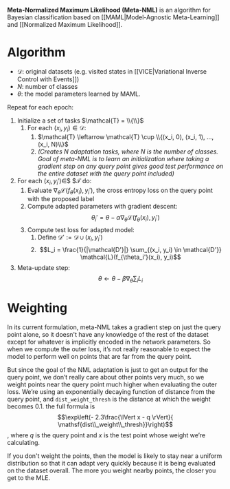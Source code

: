 **Meta-Normalized Maximum Likelihood (Meta-NML)** is an algorithm for Bayesian classification based on [[MAML|Model-Agnostic Meta-Learning]] and [[Normalized Maximum Likelihood]].

# Algorithm

* $\mathcal{D}$: original datasets (e.g. visited states in [[VICE|Variational Inverse Control with Events]])
* $N$: number of classes
* $\theta$: the model parameters learned by MAML.

Repeat for each epoch:

1. Initialize a set of tasks $\mathcal{T} = \\{\\}$
    1. For each $(x_i, y_i) \in \mathcal{D}$:
        1. $\mathcal{T} \leftarrow \mathcal{T} \cup \\{(x_i, 0), (x_i, 1), ..., (x_i, N)\\}$
        2. _(Creates $N$ adaptation tasks, where $N$ is the number of classes. Goal of meta-NML is to learn an initialization where taking a gradient step on any query point gives good test performance on the entire dataset with the query point included)_
2. For each $(x_i, y_i') \in$$ $$\mathcal{T}$ do:
    1. Evaluate $\nabla_\theta \mathcal{L}(f_\theta(x_i), y_i')$, the cross entropy loss on the query point with the proposed label
    2. Compute adapted parameters with gradient descent: 
        $$\theta_i' = \theta - \alpha \nabla_\theta \mathcal{L}(f_\theta(x_i), y_i')$$
    3. Compute test loss for adapted model:
        1. Define $\mathcal{D'} := \mathcal{D} \cup (x_i, y_i')$
        2. $$L_i = \frac{1}{|\mathcal{D'}|} \sum_{(x_i, y_i) \in \mathcal{D'}} \mathcal{L}(f_{\theta_i'}(x_i), y_i)$$
3. Meta-update step: 
    $$\theta \leftarrow \theta - \beta \nabla_\theta \sum_i L_i$$


# Weighting

In its current formulation, meta-NML takes a gradient step on just the query point alone, so it doesn't have any knowledge of the rest of the dataset except for whatever is implicitly encoded in the network parameters. So when we compute the outer loss, it’s not really reasonable to expect the model to perform well on points that are far from the query point. 

But since the goal of the NML adaptation is just to get an output for the query point, we don’t really care about other points very much, so we weight points near the query point much higher when evaluating the outer loss. We’re using an exponentially decaying function of distance from the query point, and `dist_weight_thresh` is the distance at which the weight becomes 0.1. the full formula is $$\exp\left(- 2.3\frac{\lVert x - q \rVert}{ \mathsf{dist\\_weight\\_thresh}}\right)$$, where $q$ is the query point and $x$ is the test point whose weight we’re calculating.

If you don't weight the points, then the model is likely to stay near a uniform distribution so that it can adapt very quickly because it is being evaluated on the dataset overall. The more you weight nearby points, the closer you get to the MLE.
